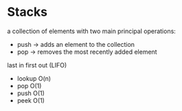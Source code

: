 # Stacks

a collection of elements with two main principal operations:

- push -> adds an element to the collection
- pop -> removes the most recently added element

last in first out (LIFO)

- lookup O(n)
- pop O(1)
- push O(1)
- peek O(1)

